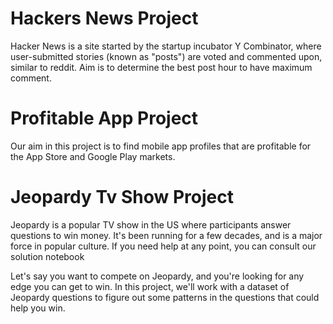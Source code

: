 # Hackers News Project
Hacker News is a site started by the startup incubator Y Combinator, where user-submitted stories (known as "posts") are voted and commented upon, similar to reddit. Aim is to determine the best post hour to have maximum comment.

# Profitable App Project
Our aim in this project is to find mobile app profiles that are profitable for the App Store and Google Play markets. 

# Jeopardy Tv Show Project
Jeopardy is a popular TV show in the US where participants answer questions to win money. It's been running for a few decades, and is a major force in popular culture. If you need help at any point, you can consult our solution notebook

Let's say you want to compete on Jeopardy, and you're looking for any edge you can get to win. In this project, we'll work with a dataset of Jeopardy questions to figure out some patterns in the questions that could help you win.
